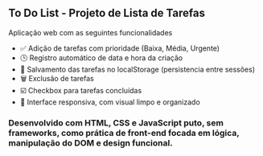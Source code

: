 ## To Do List - Projeto de Lista de Tarefas
Aplicação web com as seguintes funcionalidades

* ✅ Adição de tarefas com prioridade (Baixa, Média, Urgente)
* 🕒 Registro automático de data e hora da criação
* 💾 Salvamento das tarefas no localStorage (persistencia entre sessões)
* 🗑️ Exclusão de tarefas
* ☑️ Checkbox para tarefas concluídas
* 🎨 Interface responsiva, com visual limpo e organizado

### Desenvolvido com HTML, CSS e JavaScript puto, sem frameworks, como prática de front-end focada em lógica, manipulação do DOM e design funcional.
